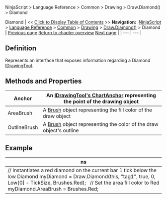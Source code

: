 ﻿
NinjaScript \> Language Reference \> Common \> Drawing \> Draw.Diamond() \> Diamond

Diamond
| \<\< [Click to Display Table of Contents](diamond.md) \>\> **Navigation:**     [NinjaScript](ninjascript.md) \> [Language Reference](language_reference_wip.md) \> [Common](common.md) \> [Drawing](drawing.md) \> [Draw.Diamond()](draw_diamond.md) \> Diamond | [Previous page](draw_diamond.md) [Return to chapter overview](draw_diamond.md) [Next page](draw_dot.md) |
| --- | --- |
## Definition
Represents an interface that exposes information regarding a Diamond [IDrawingTool](idrawingtool.md).
 
## Methods and Properties
| Anchor | An [IDrawingTool's ChartAnchor](idrawingtool.htm#chartanchor) representing the point of the drawing object |
| --- | --- |
| AreaBrush | A [Brush](http://msdn.microsoft.com/en-us/library/system.windows.media.brush(v=vs.110).aspx) object representing the fill color of the draw object |
| OutlineBrush | A [Brush](http://msdn.microsoft.com/en-us/library/system.windows.media.brush(v=vs.110).aspx) object representing the color of the draw object's outline |

## 
## 
## Example
| ns |
| --- |
| // Instantiates a red diamond on the current bar 1 tick below the low Diamond myDiamond \= Draw.Diamond(this, "tag1", true, 0, Low\[0] \- TickSize, Brushes.Red);   // Set the area fill color to Red myDiamond.AreaBrush \= Brushes.Red; |

